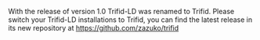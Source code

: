 With the release of version 1.0 Trifid-LD was renamed to Trifid. Please switch your Trifid-LD installations to Trifid, you can find the latest release in its new repository at 
https://github.com/zazuko/trifid
